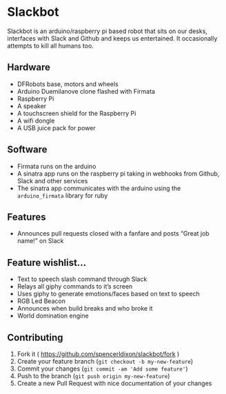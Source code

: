 # Slackbot

Slackbot is an arduino/raspberry pi based robot that sits on our desks, interfaces with Slack and Github and keeps us entertained. It occasionally attempts to kill all humans too.

## Hardware

- DFRobots base, motors and wheels
- Arduino Duemilanove clone flashed with Firmata
- Raspberry Pi
- A speaker
- A touchscreen shield for the Raspberry Pi
- A wifi dongle
- A USB juice pack for power

## Software

- Firmata runs on the arduino
- A sinatra app runs on the raspberry pi taking in webhooks from Github, Slack and other services
- The sinatra app communicates with the arduino using the `arduino_firmata` library for ruby

## Features

- Announces pull requests closed with a fanfare and posts “Great job name!” on Slack

## Feature wishlist...

- Text to speech slash command through Slack
- Relays all giphy commands to it’s screen
- Uses giphy to generate emotions/faces based on text to speech
- RGB Led Beacon
- Announces when build breaks and who broke it
- World domination engine

## Contributing

1. Fork it ( https://github.com/spencerldixon/slackbot/fork )
2. Create your feature branch (`git checkout -b my-new-feature`)
3. Commit your changes (`git commit -am 'Add some feature'`)
4. Push to the branch (`git push origin my-new-feature`)
5. Create a new Pull Request with nice documentation of your changes
